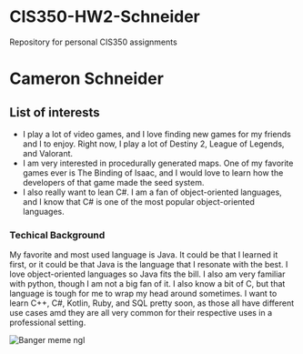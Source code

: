 # CIS350-HW2-Schneider
Repository for personal CIS350 assignments

# Cameron Schneider
## List of interests
- I play a lot of video games, and I love finding new games for my friends and I to enjoy. Right now, I play a lot of Destiny 2, League of Legends, and Valorant.
- I am very interested in procedurally generated maps. One of my favorite games ever is The Binding of Isaac, and I would love to learn how the developers of that game made the seed system.
- I also really want to lean C#. I am a fan of object-oriented languages, and I know that C# is one of the most popular object-oriented languages.

### Techical Background
My favorite and most used language is Java. It could be that I learned it first, or it could be that Java is the language that I resonate with the best. I love object-oriented languages so Java fits the bill. I also am very familiar with python, though I am not a big fan of it. I also know a bit of C, but that language is tough for me to wrap my head around sometimes. I want to learn C++, C#, Kotlin, Ruby, and SQL pretty soon, as those all have different use cases amd they are all very common for their respective uses in a professional setting.

![Banger meme ngl](https://pbs.twimg.com/media/FdLofhLXgAEwZOy?format=jpg&name=medium)